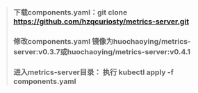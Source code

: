 > ### 下载components.yaml：git clone https://github.com/hzqcuriosty/metrics-server.git
> ### 修改components.yaml 镜像为huochaoying/metrics-server:v0.3.7或huochaoying/metrics-server:v0.4.1
> ### 进入metrics-server目录： 执行 kubectl  apply -f components.yaml
